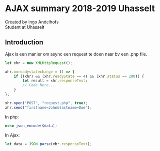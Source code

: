 # AJAX summary 2018-2019 Uhasselt
Created by Ingo Andelhofs  
Student at Uhasselt

## Introduction
Ajax is een manier om async een request te doen naar bv een .php file.
```js
let xhr = new XMLHttpRequest();

xhr.onreadystatechange = () => {
    if ((xhr) && (xhr.readyState == 4) && (xhr.status == 200)) {
        let result = xhr.responseText;
        // Code here...
    }
};

xhr.open("POST", "request.php", true);
xhr.send("firstname=John&lastname=Doe");
```

In php:
```php
echo json_encode($data);
```

In Ajax:
```js
let data = JSON.parse(xhr.responseText);
```
